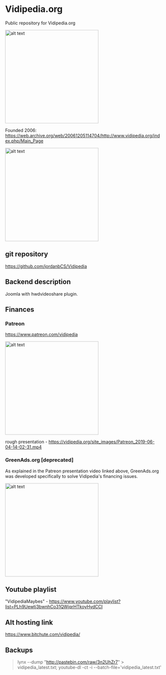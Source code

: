 # Vidipedia.org  

Public repository for Vidipedia.org  

<img src="https://vidipedia.org/site_images/Vidipedia_main.png" alt="alt text" width="300">  


Founded 2006: https://web.archive.org/web/20061205114704/http://www.vidipedia.org/index.php/Main_Page  

<img src="https://vidipedia.org/site_images/Vidipedia2006_Archive_org.png" alt="alt text" width="300">  

## git repository  

https://github.com/jordanbCS/Vidipedia  


## Backend description  

Joomla with hwdvideoshare plugin.  

## Finances  

### Patreon  

https://www.patreon.com/vidipedia  

<img src="https://vidipedia.org/site_images/Vidipedia_patreon.png" alt="alt text" width="300"> 

rough presentation - https://vidipedia.org/site_images/Patreon_2019-06-04-14-02-31.mp4  

### GreenAds.org [deprecated]  

As explained in the Patreon presentation video linked above, GreenAds.org was developed specifically to solve Vidipedia's financing issues.  

<img src="https://vidipedia.org/site_images/GreenAds3.png" alt="alt text" width="300"> 

## Youtube playlist  

"VidipediaMaybes" - https://www.youtube.com/playlist?list=PLh9Uewtj3bwnhCo31QWjqrHTkoyHydCCI  

## Alt hosting link  

https://www.bitchute.com/vidipedia/  

## Backups  

> lynx --dump "http://pastebin.com/raw/3n2UhZr7" > vidipedia_latest.txt; youtube-dl -ct -i --batch-file='vidipedia_latest.txt'  

